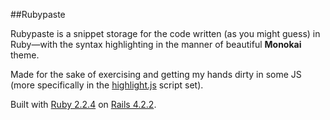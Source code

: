 ##Rubypaste

Rubypaste is a snippet storage for the code written (as you might guess) in Ruby—with the syntax highlighting in the manner of beautiful **Monokai** theme.

Made for the sake of exercising and getting my hands dirty in some JS (more specifically in the [highlight.js](https://highlightjs.org/) script set).

Built with [Ruby 2.2.4](https://www.ruby-lang.org/en/) on [Rails 4.2.2](http://rubyonrails.org/).
